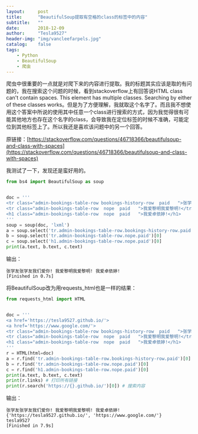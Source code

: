 ```yaml
---
layout:     post
title:      "BeautifulSoup提取有空格的class的标签中的内容"
subtitle:   ""
date:       2018-12-09
author:     "Tesla9527"
header-img: "img/vancleefarpels.jpg"
catalog:    false
tags:
    - Python
    - BeautifulSoup
    - 爬虫
---
```

爬虫中很重要的一点就是对爬下来的内容进行提取。我的标题其实应该是取的有问题的，我在搜索这个问题的时候，看到stackoverflow上有回答说HTML class can't contain spaces. This element has multiple classes. Searching by either of these classes works。但是为了方便理解，我就取这个名字了。而且我不想使用这个答案中所说的使用其中任意一个class进行搜索的方式，因为我觉得很有可能其他地方也存在这个名字的class，会导致我在定位标签的时候不准确，可能定位到其他标签上了。所以我还是喜欢该问题中的另一个回答。

原链接：[https://stackoverflow.com/questions/46718366/beautifulsoup-and-class-with-spaces](https://stackoverflow.com/questions/46718366/beautifulsoup-and-class-with-spaces)

我测试了一下，发现还是蛮好用的。
```python
from bs4 import BeautifulSoup as soup


doc = '''
<tr class="admin-bookings-table-row bookings-history-row  paid   ">张学友张学友我们爱你!</tr>
<tr class="admin-bookings-table-row  nope  paid   ">我爱黎明我爱黎明!</tr>
<h1 class="admin-bookings-table-row  nope  paid   ">我爱卓依婷!</h1>
'''
soup = soup(doc, 'lxml')
a = soup.select('tr.admin-bookings-table-row.bookings-history-row.paid')[0]
b = soup.select('tr.admin-bookings-table-row.nope.paid')[0]
c = soup.select('h1.admin-bookings-table-row.nope.paid')[0]
print(a.text, b.text, c.text)
```

输出：
```
张学友张学友我们爱你! 我爱黎明我爱黎明! 我爱卓依婷!
[Finished in 0.7s]
```

将BeautifulSoup改为用requests_html也是一样的结果：
```python
from requests_html import HTML


doc = '''
<a href='https://tesla9527.github.io/'>
<a href='https://www.google.com/'>
<tr class="admin-bookings-table-row bookings-history-row  paid   ">张学友张学友我们爱你!</tr>
<tr class="admin-bookings-table-row  nope  paid   ">我爱黎明我爱黎明!</tr>
<h1 class="admin-bookings-table-row  nope  paid   ">我爱卓依婷!</h1>
'''
r = HTML(html=doc)
a = r.find('tr.admin-bookings-table-row.bookings-history-row.paid')[0] # css选择器提取
b = r.find('tr.admin-bookings-table-row.nope.paid')[0]
c = r.find('h1.admin-bookings-table-row.nope.paid')[0]
print(a.text, b.text, c.text) 
print(r.links) # 打印所有链接
print(r.search('https://{}.github.io/')[0]) # 搜索内容
```

输出：
```
张学友张学友我们爱你! 我爱黎明我爱黎明! 我爱卓依婷!
{'https://tesla9527.github.io/', 'https://www.google.com/'}
tesla9527
[Finished in 7.9s]
```